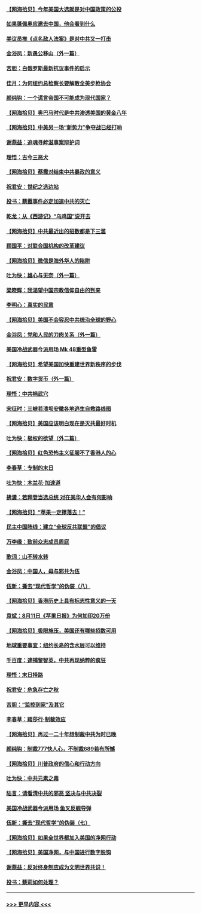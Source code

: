 #### [【网海拾贝】今年美国大选就是对中国政策的公投](../pages/nsc993/n12350973.md?t=08240151) 
#### [如果蓬佩奥应邀去中国，他会看到什么](../pages/nsc993/n12350945.md?t=08240151) 
#### [美议员推《点名敌人法案》是对中共又一打击](../pages/nsc993/n12350765.md?t=08240151) 
#### [金浴凤：新愚公移山（外一篇）](../pages/nsc993/n12350253.md?t=08240151) 
#### [苦胆：白俄罗斯最新抗议事件的启示](../pages/nsc993/n12349989.md?t=08240151) 
#### [佳月：为何纽约总检察长要解散全美步枪协会](../pages/nsc993/n12349939.md?t=08240151) 
#### [颜纯钩：一个谎言帝国不可能成为现代国家？](../pages/nsc993/n12349898.md?t=08240151) 
#### [【网海拾贝】奥巴马时代是中共渗透美国的黄金八年](../pages/nsc993/n12349284.md?t=08240151) 
#### [【网海拾贝】中美另一场“新势力”争夺战已经打响](../pages/nsc993/n12346998.md?t=08240151) 
#### [谢燕益：追魂寻衅滋事案辩护词](../pages/nsc993/n12346892.md?t=08240151) 
#### [理悟：古今三恶犬](../pages/nsc993/n12345190.md?t=08240151) 
#### [【网海拾贝】蔡霞对结束中共暴政的意义](../pages/nsc993/n12344263.md?t=08240151) 
#### [祝君安：世纪之选边站](../pages/nsc993/n12342382.md?t=08240151) 
#### [投书：蔡霞事件必定加速中共的灭亡](../pages/nsc993/n12341881.md?t=08240151) 
#### [乾龙：从《西游记》“乌鸡国”说开去](../pages/nsc993/n12341690.md?t=08240151) 
#### [【网海拾贝】中共最近出的招数都是下三滥](../pages/nsc993/n12341593.md?t=08240151) 
#### [顾国平：对联合国机构的改革建议](../pages/nsc993/n12339928.md?t=08240151) 
#### [【网海拾贝】微信是海外华人的陷阱](../pages/nsc993/n12338868.md?t=08240151) 
#### [吐为快：雄心与无奈（外一篇）](../pages/nsc993/n12338132.md?t=08240151) 
#### [梁晓辉：我渴望中国宗教信仰自由的到来](../pages/nsc993/n12336657.md?t=08240151) 
#### [李明心：真实的民意](../pages/nsc993/n12336089.md?t=08240151) 
#### [【网海拾贝】美国不会容忍中共统治全球的野心](../pages/nsc993/n12336063.md?t=08240151) 
#### [金浴凤：党和人民的刀肉关系（外一篇）](../pages/nsc993/n12335834.md?t=08240151) 
#### [美国冷战武器今派用场 Mk 48重型鱼雷](../pages/nsc993/n12335354.md?t=08240151) 
#### [【网海拾贝】希望美国加快重建世界新秩序的步伐](../pages/nsc993/n12334224.md?t=08240151) 
#### [祝君安：数字货币（外一篇）](../pages/nsc993/n12334186.md?t=08240151) 
#### [理悟：中共祸武穴](../pages/nsc993/n12333962.md?t=08240151) 
#### [宋征时：三峡若溃坝安徽各地逃生自救路线图](../pages/nsc993/n12332450.md?t=08240151) 
#### [【网海拾贝】美国应该明白现在是灭共最好时机](../pages/nsc993/n12332313.md?t=08240151) 
#### [吐为快：极权的欲望（外二篇）](../pages/nsc993/n12332089.md?t=08240151) 
#### [【网海拾贝】红色恐怖主义征服不了香港人的心](../pages/nsc993/n12329296.md?t=08240151) 
#### [李春草：专制的末日](../pages/nsc993/n12329079.md?t=08240151) 
#### [吐为快：木兰花‧加速道](../pages/nsc993/n12327366.md?t=08240151) 
#### [拂潇：若拜登当选总统 对在美华人会有何影响](../pages/nsc993/n12295996.md?t=08240151) 
#### [【网海拾贝】“苹果一定撑落去！”](../pages/nsc993/n12326784.md?t=08240151) 
#### [民主中国阵线：建立“全球反共联盟”的倡议](../pages/nsc993/n12324177.md?t=08240151) 
#### [万李缘：致前众志成员周庭](../pages/nsc993/n12324635.md?t=08240151) 
#### [歌词：山不转水转](../pages/nsc993/n12324599.md?t=08240151) 
#### [金浴凤：中国人，毋与邪共为伍](../pages/nsc993/n12324257.md?t=08240151) 
#### [伍新：撕去“现代哲学”的伪装（八）](../pages/nsc993/n12324188.md?t=08240151) 
#### [【网海拾贝】香港历史上具有标志性意义的一天](../pages/nsc993/n12324021.md?t=08240151) 
#### [袁斌：8月11日《苹果日报》为何加印20万份](../pages/nsc993/n12323955.md?t=08240151) 
#### [【网海拾贝】极限施压，美国还有哪些招数可用](../pages/nsc993/n12322512.md?t=08240151) 
#### [地球重要事宜：纽约长岛的含水层可以维持](../pages/nsc993/n12321844.md?t=08240151) 
#### [千百度：逮捕黎智英，中共再现纳粹的疯狂](../pages/nsc993/n12321777.md?t=08240151) 
#### [理悟：末日择路](../pages/nsc993/n12320812.md?t=08240151) 
#### [祝君安：危急存亡之秋](../pages/nsc993/n12320795.md?t=08240151) 
#### [苦胆：“监控到家”及其它](../pages/nsc993/n12320751.md?t=08240151) 
#### [李春草：踏莎行·制裁效应](../pages/nsc993/n12318290.md?t=08240151) 
#### [【网海拾贝】再过一二十年想制裁中共为时已晚](../pages/nsc993/n12318195.md?t=08240151) 
#### [颜纯钩：制裁777快人心，不制裁689若有所憾](../pages/nsc993/n12316912.md?t=08240151) 
#### [【网海拾贝】川普政府的信心和行动方向](../pages/nsc993/n12316673.md?t=08240151) 
#### [吐为快：中共元素之毒](../pages/nsc993/n12316547.md?t=08240151) 
#### [陆言：请看清中共的邪恶 坚决与中共决裂](../pages/nsc993/n12315784.md?t=08240151) 
#### [美国冷战武器今派用场 鱼叉反舰导弹](../pages/nsc993/n12316258.md?t=08240151) 
#### [伍新：撕去“现代哲学”的伪装（七）](../pages/nsc993/n12315846.md?t=08240151) 
#### [【网海拾贝】如果全世界都加入美国的净网行动](../pages/nsc993/n12315588.md?t=08240151) 
#### [【网海拾贝】美国净网，与中国进行数字脱钩](../pages/nsc993/n12312813.md?t=08240151) 
#### [谢燕益：反对终身制应成为文明世界共识！](../pages/nsc993/n12310465.md?t=08240151) 
#### [投书：蔡莉如何处理？](../pages/nsc993/n12310224.md?t=08240151) 

----
#### [ >>> 更早内容 <<< ](../indexes/nsc993-earlier.md)
